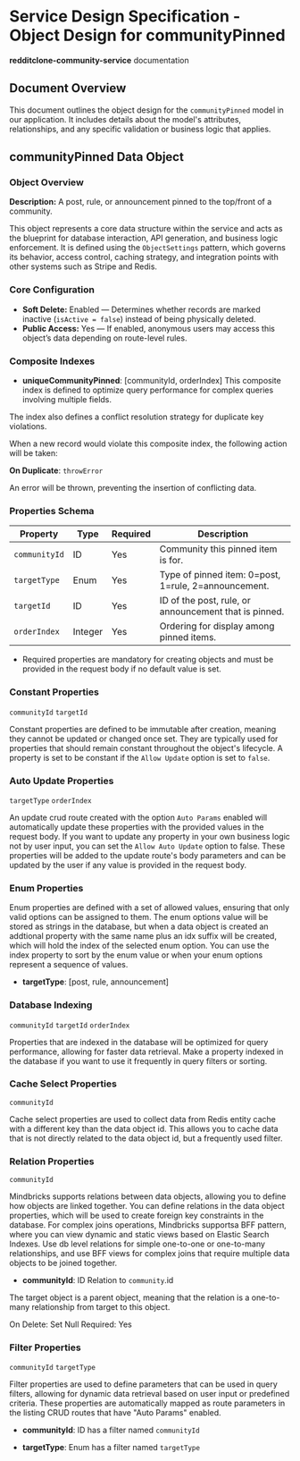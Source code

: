 # Service Design Specification - Object Design for communityPinned

**redditclone-community-service** documentation

## Document Overview

This document outlines the object design for the `communityPinned` model in our application. It includes details about the model's attributes, relationships, and any specific validation or business logic that applies.

## communityPinned Data Object

### Object Overview

**Description:** A post, rule, or announcement pinned to the top/front of a community.

This object represents a core data structure within the service and acts as the blueprint for database interaction, API generation, and business logic enforcement.
It is defined using the `ObjectSettings` pattern, which governs its behavior, access control, caching strategy, and integration points with other systems such as Stripe and Redis.

### Core Configuration

- **Soft Delete:** Enabled — Determines whether records are marked inactive (`isActive = false`) instead of being physically deleted.
- **Public Access:** Yes — If enabled, anonymous users may access this object’s data depending on route-level rules.

### Composite Indexes

- **uniqueCommunityPinned**: [communityId, orderIndex]
  This composite index is defined to optimize query performance for complex queries involving multiple fields.

The index also defines a conflict resolution strategy for duplicate key violations.

When a new record would violate this composite index, the following action will be taken:

**On Duplicate**: `throwError`

An error will be thrown, preventing the insertion of conflicting data.

### Properties Schema

| Property      | Type    | Required | Description                                           |
| ------------- | ------- | -------- | ----------------------------------------------------- |
| `communityId` | ID      | Yes      | Community this pinned item is for.                    |
| `targetType`  | Enum    | Yes      | Type of pinned item: 0=post, 1=rule, 2=announcement.  |
| `targetId`    | ID      | Yes      | ID of the post, rule, or announcement that is pinned. |
| `orderIndex`  | Integer | Yes      | Ordering for display among pinned items.              |

- Required properties are mandatory for creating objects and must be provided in the request body if no default value is set.

### Constant Properties

`communityId` `targetId`

Constant properties are defined to be immutable after creation, meaning they cannot be updated or changed once set. They are typically used for properties that should remain constant throughout the object's lifecycle.
A property is set to be constant if the `Allow Update` option is set to `false`.

### Auto Update Properties

`targetType` `orderIndex`

An update crud route created with the option `Auto Params` enabled will automatically update these properties with the provided values in the request body.
If you want to update any property in your own business logic not by user input, you can set the `Allow Auto Update` option to false.
These properties will be added to the update route's body parameters and can be updated by the user if any value is provided in the request body.

### Enum Properties

Enum properties are defined with a set of allowed values, ensuring that only valid options can be assigned to them.
The enum options value will be stored as strings in the database,
but when a data object is created an addtional property with the same name plus an idx suffix will be created, which will hold the index of the selected enum option.
You can use the index property to sort by the enum value or when your enum options represent a sequence of values.

- **targetType**: [post, rule, announcement]

### Database Indexing

`communityId` `targetId` `orderIndex`

Properties that are indexed in the database will be optimized for query performance, allowing for faster data retrieval.
Make a property indexed in the database if you want to use it frequently in query filters or sorting.

### Cache Select Properties

`communityId`

Cache select properties are used to collect data from Redis entity cache with a different key than the data object id.
This allows you to cache data that is not directly related to the data object id, but a frequently used filter.

### Relation Properties

`communityId`

Mindbricks supports relations between data objects, allowing you to define how objects are linked together.
You can define relations in the data object properties, which will be used to create foreign key constraints in the database.
For complex joins operations, Mindbricks supportsa BFF pattern, where you can view dynamic and static views based on Elastic Search Indexes.
Use db level relations for simple one-to-one or one-to-many relationships, and use BFF views for complex joins that require multiple data objects to be joined together.

- **communityId**: ID
  Relation to `community`.id

The target object is a parent object, meaning that the relation is a one-to-many relationship from target to this object.

On Delete: Set Null
Required: Yes

### Filter Properties

`communityId` `targetType`

Filter properties are used to define parameters that can be used in query filters, allowing for dynamic data retrieval based on user input or predefined criteria.
These properties are automatically mapped as route parameters in the listing CRUD routes that have "Auto Params" enabled.

- **communityId**: ID has a filter named `communityId`

- **targetType**: Enum has a filter named `targetType`
